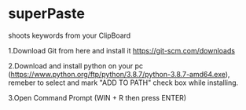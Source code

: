 # superPaste
shoots keywords from your ClipBoard

   1.Download Git from here and install it https://git-scm.com/downloads
   
   2.Download and install python on your pc (https://www.python.org/ftp/python/3.8.7/python-3.8.7-amd64.exe), remeber to select and mark "ADD TO PATH" check box while installing.
   
   3.Open Command Prompt (WIN + R then press ENTER)
   
   
